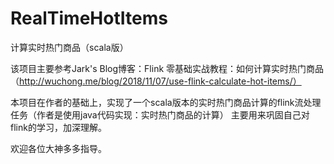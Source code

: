 # RealTimeHotItems

计算实时热门商品（scala版）

该项目主要参考Jark's Blog博客：Flink 零基础实战教程：如何计算实时热门商品（http://wuchong.me/blog/2018/11/07/use-flink-calculate-hot-items/）

本项目在作者的基础上，实现了一个scala版本的实时热门商品计算的flink流处理任务（作者是使用java代码实现：实时热门商品的计算）
主要用来巩固自己对flink的学习，加深理解。

欢迎各位大神多多指导。
